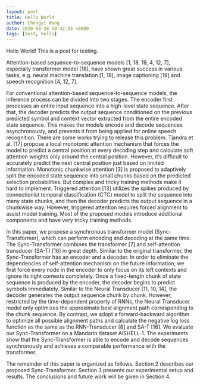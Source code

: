 ```yaml
---
layout: post
title: Hello World
author: Chengyi Wang
date: 2020-08-28 10:42:53 +0800
tags: [test, hello]
---
```


Hello World! This is a post for testing.

Attention-based sequence-to-sequence models [1, 18, 19, 4, 12, 7], especially transformer model [18], have shown great success in various tasks, e.g. neural machine translation [1, 18], image captioning [19] and speech recognition [4, 12, 7].

For conventional attention-based sequence-to-sequence models, the inference process can be divided into two stages. The encoder first processes an entire input sequence into a high-level state sequence. After that, the decoder predicts the output sequence conditioned on the previous predicted symbol and context vector extracted from the entire encoded state sequence. This makes the models encode and decode sequences asynchronously, and prevents it from being applied for online speech recognition. There are some works trying to release this problem. Tjandra et al. [17] propose a local monotonic attention mechanism that forces the model to predict a central position at every decoding step and calculate soft attention weights only around the central position. However, it’s difficult to accurately predict the next central position just based on limited information. Monotonic chunkwise attention [3] is proposed to adaptively split the encoded state sequence into small chunks based on the predicted selection probabilities. But complex and tricky training methods make it hard to implement. Triggered attention [13] utilizes the spikes produced by connectionist temporal classification (CTC) model to split the sequence into many state chunks, and then the decoder predicts the output sequence in a chunkwise way. However, triggered attention requires forced alignment to assist model training. Most of the proposed models introduce additional components and have very tricky training methods.

In this paper, we propose a synchronous transformer model (Sync-Transformer), which can perform encoding and decoding at the same time. The Sync-Transformer combines the transformer [7] and self-attention transducer (SA-T) [16] in great depth. Similar to the original transformer, the Sync-Transformer has an encoder and a decoder. In order to eliminate the dependencies of self-attention mechanism on the future information, we first force every node in the encoder to only focus on its left contexts and ignore its right contexts completely. Once a fixed-length chunk of state sequence is produced by the encoder, the decoder begins to predict symbols immediately. Similar to the Neural Transducer [11, 10, 14], the decoder generates the output sequence chunk by chunk. However, restricted by the time-dependent property of RNNs, the Neural Transducer model only optimizes the approximate best alignment path corresponding to the chunk sequence. By contrast, we adopt a forward-backward algorithm to optimize all possible alignment paths and calculate the negative log loss function as the same as the RNN-Transducer [8] and SA-T [16]. We evaluate our Sync-Transformer on a Mandarin dataset AISHELL-1. The experiments show that the Sync-Transformer is able to encode and decode sequences synchronously and achieves a comparable performance with the transformer.

The remainder of this paper is organized as follows. Section 2 describes our proposed Sync-Transformer. Section 3 presents our experimental setup and results. The conclusions and future work will be given in Section 4.
